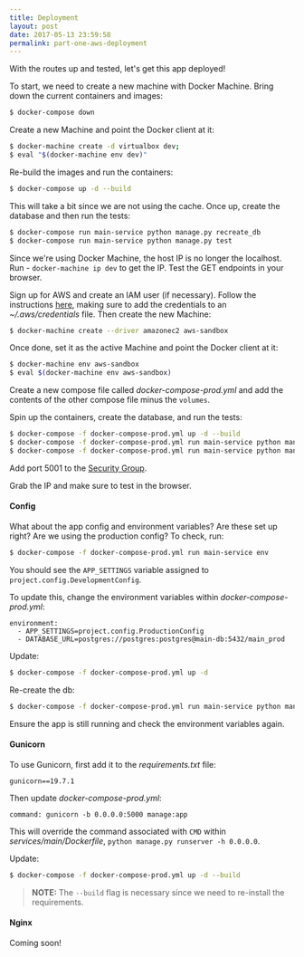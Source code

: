 ```yaml
---
title: Deployment
layout: post
date: 2017-05-13 23:59:58
permalink: part-one-aws-deployment
---
```


With the routes up and tested, let's get this app deployed!

To start, we need to create a new machine with Docker Machine. Bring down the current containers and images:

```sh
$ docker-compose down
```

Create a new Machine and point the Docker client at it:

```sh
$ docker-machine create -d virtualbox dev;
$ eval "$(docker-machine env dev)"
```

Re-build the images and run the containers:

```sh
$ docker-compose up -d --build
```

This will take a bit since we are not using the cache. Once up, create the database and then run the tests:

```sh
$ docker-compose run main-service python manage.py recreate_db
$ docker-compose run main-service python manage.py test
```

Since we're using Docker Machine, the host IP is no longer the localhost. Run - `docker-machine ip dev` to get the IP. Test the GET endpoints in your browser.

Sign up for AWS and create an IAM user (if necessary). Follow the instructions [here](http://docs.aws.amazon.com/AWSEC2/latest/UserGuide/get-set-up-for-amazon-ec2.html ), making sure to add the credentials to an *~/.aws/credentials* file. Then create the new Machine:

```sh
$ docker-machine create --driver amazonec2 aws-sandbox
```

Once done, set it as the active Machine and point the Docker client at it:

```sh
$ docker-machine env aws-sandbox
$ eval $(docker-machine env aws-sandbox)
```

Create a new compose file called *docker-compose-prod.yml* and add the contents of the other compose file minus the `volumes`.

Spin up the containers, create the database, and run the tests:

```sh
$ docker-compose -f docker-compose-prod.yml up -d --build
$ docker-compose -f docker-compose-prod.yml run main-service python manage.py recreate_db
$ docker-compose -f docker-compose-prod.yml run main-service python manage.py test
```

Add port 5001 to the [Security Group](http://stackoverflow.com/questions/26338301/ec2-how-to-add-port-8080-in-security-group).

Grab the IP and make sure to test in the browser.

#### Config

What about the app config and environment variables? Are these set up right? Are we using the production config? To check, run:

```sh
$ docker-compose -f docker-compose-prod.yml run main-service env
```

You should see the `APP_SETTINGS` variable assigned to `project.config.DevelopmentConfig`.

To update this, change the environment variables within *docker-compose-prod.yml*:

```
environment:
  - APP_SETTINGS=project.config.ProductionConfig
  - DATABASE_URL=postgres://postgres:postgres@main-db:5432/main_prod
```

Update:

```sh
$ docker-compose -f docker-compose-prod.yml up -d
```

Re-create the db:

```sh
$ docker-compose -f docker-compose-prod.yml run main-service python manage.py recreate_db
```

Ensure the app is still running and check the environment variables again.


#### Gunicorn

To use Gunicorn, first add it to the *requirements.txt* file:

```
gunicorn==19.7.1
```

Then update *docker-compose-prod.yml*:

```
command: gunicorn -b 0.0.0.0:5000 manage:app
```

This will override the command associated with `CMD` within *services/main/Dockerfile*, `python manage.py runserver -h 0.0.0.0`.

Update:

```sh
$ docker-compose -f docker-compose-prod.yml up -d --build
```

> **NOTE:** The `--build` flag is necessary since we need to re-install the requirements.

#### Nginx

Coming soon!
